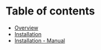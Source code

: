 # Table of contents

* [Overview](README.md)
* [Installation](installation.md)
* [Installation - Manual](installation-manual.md)

